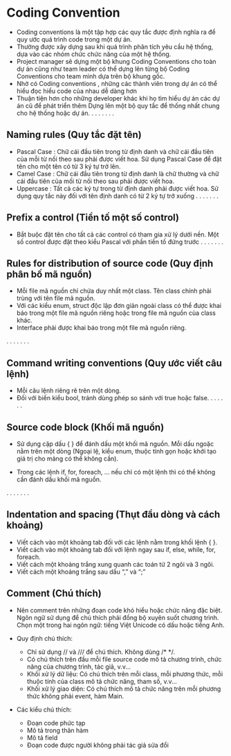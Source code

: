 # Coding Convention 

* Coding conventions là một tập hợp các quy tắc được định nghĩa ra để quy ước quá trình code trong một dự án.
* Thường được xây dựng sau khi quá trình phân tích yêu cầu hệ thống, dựa vào các nhóm chức chức năng của một hệ thống.
* Project manager sẽ dựng một bộ khung Coding Conventions cho toàn dự án cũng như team leader có thể dựng lên từng bộ Coding Conventions cho team mình dựa trên bộ khung gốc.
* Nhờ có Coding conventions , những các thành viên trong dự án có thể hiểu đọc hiểu code của nhau dễ dàng hơn
* Thuận tiện hơn cho những developer khác khi họ tìm hiểu dự án các dự án cũ để phát triển thêm
Dựng lên một bộ quy tắc để thống nhất chung cho hệ thống hoặc dự án.
. . . . . . . 

## Naming rules (Quy tắc đặt tên)

* Pascal Case : Chữ cái đầu tiên trong từ định danh và chữ cái đầu tiên của mỗi từ nối theo sau phải được viết hoa. Sử dụng Pascal Case để đặt tên cho một tên có từ 3 ký tự trở lên.
* Camel Case : Chữ cái đầu tiên trong từ định danh là chữ thường và chữ cái đầu tiên của mối từ nối theo sau phải được viết hoa.
* Uppercase : Tất cả các ký tự trong từ định danh phải được viết hoa. Sử dụng quy tắc này đối với tên định danh có từ 2 ký tự trở xuống
. . . . . . . 

## Prefix a control (Tiền tố một số control)

* Bắt buộc đặt tên cho tất cả các control có tham gia xử lý dưới nền. Một số control được đặt theo kiểu Pascal với phần tiền tố đứng trước
. . . . . . . 

## Rules for distribution of source code (Quy định phân bố mã nguồn)

* Mỗi file mã nguồn chỉ chứa duy nhất một class. Tên class chính phải trùng với tên file mã nguồn.
* Với các kiểu enum, struct độc lập đơn giản ngoài class có thể được khai báo trong một file mã nguồn riêng hoặc trong file mã nguồn của class khác.
* Interface phải được khai báo trong một file mã nguồn riêng.

. . . . . . . 

## Command writing conventions (Quy ước viết câu lệnh)

* Mỗi câu lệnh riêng rẽ trên một dòng.
* Đối với biến kiểu bool, tránh dùng phép so sánh với true hoặc false.
. . . . . . 

## Source code block (Khối mã nguồn)

* Sử dụng cặp dấu { } để đánh dấu một khối mã nguồn. Mỗi dấu ngoặc nằm trên một dòng (Ngoại lệ, kiểu enum, thuộc tính gọn hoặc khởi tạo giá trị cho mảng có thể không cần).

* Trong các lệnh if, for, foreach, ... nếu chỉ có một lệnh thì có thể không cần đánh dấu khối mã nguồn. 

. . . . . . . 

## Indentation and spacing (Thụt đầu dòng và cách khoảng)
* Viết cách vào một khoảng tab đối với các lệnh nằm trong khối lệnh { }.
* Viết cách vào một khoảng tab đối với lệnh ngay sau if, else, while, for, foreach.
* Viết cách một khoảng trắng xung quanh các toán tử 2 ngôi và 3 ngôi.
* Viết cách một khoảng trắng sau dấu “,” và “;”

## Comment (Chú thích)
* Nên comment trên những đoạn code khó hiểu hoặc chức năng đặc biệt. Ngôn ngữ sử dụng để chú thích phải đồng bộ xuyên suốt chương trình. Chọn một trong hai ngôn ngữ: tiếng Việt Unicode có dấu hoặc tiếng Anh.

* Quy định chú thích:

    * Chỉ sử dụng // và /// để chú thích. Không dùng /* */.
    * Có chú thích trên đầu mỗi file source code mô tả chương trình, chức năng của chương trình, tác giả, v.v...
    * Khối xử lý dữ liệu: Có chú thích trên mỗi class, mỗi phương thức, mỗi thuộc tính của class mô tả chức năng, tham số, v.v...
    * Khối xử lý giao diện: Có chú thích mô tả chức năng trên mỗi phương thức không phải event, hàm Main.
* Các kiểu chú thích:

    * Đoạn code phức tạp
    * Mô tả trong thân hàm
    * Mô tả field
    * Đoạn code được người không phải tác giả sửa đổi